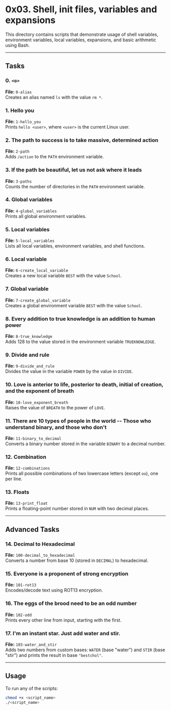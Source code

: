 # 0x03. Shell, init files, variables and expansions

This directory contains scripts that demonstrate usage of shell variables, environment variables, local variables, expansions, and basic arithmetic using Bash.

---

## Tasks

### 0. `<o>`  
**File:** `0-alias`  
Creates an alias named `ls` with the value `rm *`.

### 1. Hello you  
**File:** `1-hello_you`  
Prints `hello <user>`, where `<user>` is the current Linux user.

### 2. The path to success is to take massive, determined action  
**File:** `2-path`  
Adds `/action` to the `PATH` environment variable.

### 3. If the path be beautiful, let us not ask where it leads  
**File:** `3-paths`  
Counts the number of directories in the `PATH` environment variable.

### 4. Global variables  
**File:** `4-global_variables`  
Prints all global environment variables.

### 5. Local variables  
**File:** `5-local_variables`  
Lists all local variables, environment variables, and shell functions.

### 6. Local variable  
**File:** `6-create_local_variable`  
Creates a new local variable `BEST` with the value `School`.

### 7. Global variable  
**File:** `7-create_global_variable`  
Creates a global environment variable `BEST` with the value `School`.

### 8. Every addition to true knowledge is an addition to human power  
**File:** `8-true_knowledge`  
Adds 128 to the value stored in the environment variable `TRUEKNOWLEDGE`.

### 9. Divide and rule  
**File:** `9-divide_and_rule`  
Divides the value in the variable `POWER` by the value in `DIVIDE`.

### 10. Love is anterior to life, posterior to death, initial of creation, and the exponent of breath  
**File:** `10-love_exponent_breath`  
Raises the value of `BREATH` to the power of `LOVE`.

### 11. There are 10 types of people in the world -- Those who understand binary, and those who don't  
**File:** `11-binary_to_decimal`  
Converts a binary number stored in the variable `BINARY` to a decimal number.

### 12. Combination  
**File:** `12-combinations`  
Prints all possible combinations of two lowercase letters (except `oo`), one per line.

### 13. Floats  
**File:** `13-print_float`  
Prints a floating-point number stored in `NUM` with two decimal places.

---

## Advanced Tasks

### 14. Decimal to Hexadecimal  
**File:** `100-decimal_to_hexadecimal`  
Converts a number from base 10 (stored in `DECIMAL`) to hexadecimal.

### 15. Everyone is a proponent of strong encryption  
**File:** `101-rot13`  
Encodes/decode text using ROT13 encryption.

### 16. The eggs of the brood need to be an odd number  
**File:** `102-odd`  
Prints every other line from input, starting with the first.

### 17. I'm an instant star. Just add water and stir.  
**File:** `103-water_and_stir`  
Adds two numbers from custom bases: `WATER` (base "water") and `STIR` (base "stir") and prints the result in base `"bestchol"`.

---

## Usage

To run any of the scripts:
```bash
chmod +x <script_name>
./<script_name>
